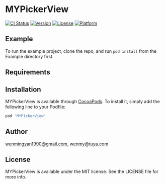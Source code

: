 # MYPickerView

[![CI Status](https://img.shields.io/travis/wenmingyan1990@gmail.com/MYPickerView.svg?style=flat)](https://travis-ci.org/wenmingyan1990@gmail.com/MYPickerView)
[![Version](https://img.shields.io/cocoapods/v/MYPickerView.svg?style=flat)](https://cocoapods.org/pods/MYPickerView)
[![License](https://img.shields.io/cocoapods/l/MYPickerView.svg?style=flat)](https://cocoapods.org/pods/MYPickerView)
[![Platform](https://img.shields.io/cocoapods/p/MYPickerView.svg?style=flat)](https://cocoapods.org/pods/MYPickerView)

## Example

To run the example project, clone the repo, and run `pod install` from the Example directory first.

## Requirements

## Installation

MYPickerView is available through [CocoaPods](https://cocoapods.org). To install
it, simply add the following line to your Podfile:

```ruby
pod 'MYPickerView'
```

## Author

wenmingyan1990@gmail.com, wenmy@tuya.com

## License

MYPickerView is available under the MIT license. See the LICENSE file for more info.
